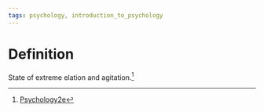 ```yaml
---
tags: psychology, introduction_to_psychology
---
```


# Definition

State of extreme elation and agitation.[^1]

[^1]: [Psychology2e](zotero://open-pdf/library/items/SSTBV7L5?page=573)